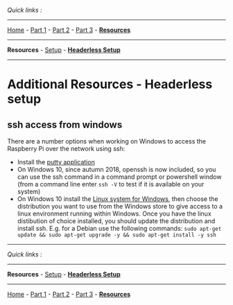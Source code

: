 *Quick links :*
***
[Home](/README.md) - [Part 1](/part1/README.md) - [Part 2](/part2/README.md) - [Part 3](/part3/README.md) - [**Resources**](/additionalResources/README.md)
***
**Resources** - [Setup](PREREQUISITES_AND_SETUP.md) - [**Headerless Setup**](HEADERLESS_SETUP.md)
***

# Additional Resources - Headerless setup

## ssh access from windows

There are a number options when working on Windows to access the Raspberry Pi over the network using ssh:

- Install the [putty application](https://www.putty.org)
- On Windows 10, since autumn 2018, openssh is now included, so you can use the ssh command in a command prompt or powershell window (from a command line enter ```ssh -V``` to test if it is available on your system)
- On Windows 10 install the [Linux system for Windows](https://docs.microsoft.com/en-us/windows/wsl/install-win10), then choose the distribution you want to use from the Windows store to give access to a linux environment running within Windows.  Once you have the linux distibution of choice installed, you should update the distribution and install ssh.  E.g. for a Debian use the following commands: ```sudo apt-get update && sudo apt-get upgrade -y && sudo apt-get install -y ssh``` 

***
*Quick links :*
***
**Resources** - [Setup](PREREQUISITES_AND_SETUP.md) - [**Headerless Setup**](HEADERLESS_SETUP.md)
***
[Home](/README.md) - [Part 1](/part1/README.md) - [Part 2](/part2/README.md) - [Part 3](/part3/README.md) - [**Resources**](/additionalResources/README.md)